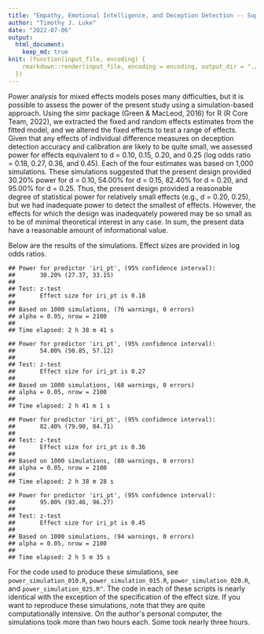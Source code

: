 ```yaml
---
title: "Empathy, Emotional Intelligence, and Deception Detection -- Supplemental Report on Statistical Power"
author: "Timothy J. Luke"
date: "2022-07-06"
output: 
  html_document:
    keep_md: true
knit: (function(input_file, encoding) {
    rmarkdown::render(input_file, encoding = encoding, output_dir = "./reports/")
  })
---
```




Power analysis for mixed effects models poses many difficulties, but it is
possible to assess the power of the present study using a simulation-based
approach. Using the simr package (Green & MacLeod, 2016) for R 
(R Core Team, 2022), we extracted the fixed and random effects estimates from 
the fitted model, and we altered the fixed effects to test a range of effects. 
Given that any effects of individual difference measures on deception detection 
accuracy and calibration are likely to be quite small, we assessed power for 
effects equivalent to d = 0.10, 0.15, 0.20, and 0.25 (log odds ratio = 0.18, 
0.27, 0.36, and 0.45). Each of the four estimates was based on 1,000 
simulations. These simulations suggested that the present design provided 30.20%
power for d = 0.10, 54.00% for d = 0.15, 82.40% for d = 0.20, and 95.00% for d =
0.25. Thus, the present design provided a reasonable degree of statistical power
for relatively small effects (e.g., d = 0.20, 0.25), but we had inadequate power
to detect the smallest of effects. However, the effects for which the design was
inadequately powered may be so small as to be of minimal theoretical interest in 
any case. In sum, the present data have a reasonable amount of informational 
value.

Below are the results of the simulations. Effect sizes are provided in log odds
ratios.


```
## Power for predictor 'iri_pt', (95% confidence interval):
##       30.20% (27.37, 33.15)
## 
## Test: z-test
##       Effect size for iri_pt is 0.18
## 
## Based on 1000 simulations, (76 warnings, 0 errors)
## alpha = 0.05, nrow = 2100
## 
## Time elapsed: 2 h 38 m 41 s
```

```
## Power for predictor 'iri_pt', (95% confidence interval):
##       54.00% (50.85, 57.12)
## 
## Test: z-test
##       Effect size for iri_pt is 0.27
## 
## Based on 1000 simulations, (68 warnings, 0 errors)
## alpha = 0.05, nrow = 2100
## 
## Time elapsed: 2 h 41 m 1 s
```

```
## Power for predictor 'iri_pt', (95% confidence interval):
##       82.40% (79.90, 84.71)
## 
## Test: z-test
##       Effect size for iri_pt is 0.36
## 
## Based on 1000 simulations, (80 warnings, 0 errors)
## alpha = 0.05, nrow = 2100
## 
## Time elapsed: 2 h 38 m 28 s
```

```
## Power for predictor 'iri_pt', (95% confidence interval):
##       95.00% (93.46, 96.27)
## 
## Test: z-test
##       Effect size for iri_pt is 0.45
## 
## Based on 1000 simulations, (94 warnings, 0 errors)
## alpha = 0.05, nrow = 2100
## 
## Time elapsed: 2 h 5 m 35 s
```

For the code used to produce these simulations, see `power_simulation_010.R`, 
`power_simulation_015.R`, `power_simulation_020.R`, and 
`power_simulation_025.R^`. The code in each of these scripts is nearly identical
with the exception of the specification of the effect size. If you
want to reproduce these simulations, note that they are quite computationally
intensive. On the author's personal computer, the simulations took more than two
hours each. Some took nearly three hours.
